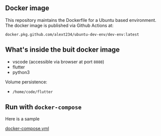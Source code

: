 
## Docker image
This repository maintains the Dockerfile for a Ubuntu based environment. The docker image is published via Github Actions at:


```
docker.pkg.github.com/alext234/ubuntu-dev-env/dev-env:latest
```


## What's inside the buit docker image

* vscode (accessible via browser at port `8080`)
* flutter 
* python3


Volume persistence:

* `/home/code/flutter` 



## Run with `docker-compose`


Here is a sample 


[docker-compose.yml](docker-compose.yml) 
